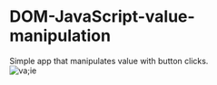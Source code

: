 # DOM-JavaScript-value-manipulation
Simple app that manipulates value with button clicks. <br>
![va;ie](https://user-images.githubusercontent.com/36127590/134821442-7746884f-5171-4520-8b1f-21dd0f0210f6.PNG)
